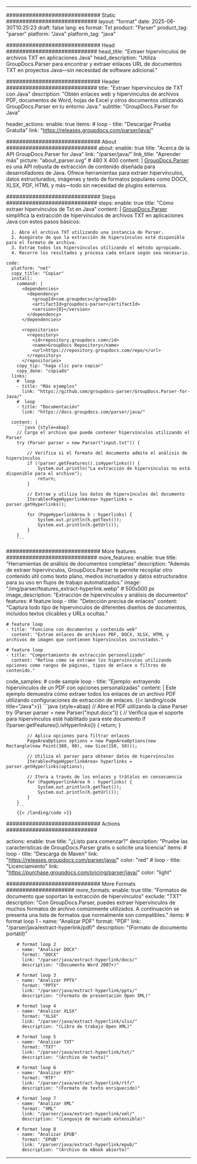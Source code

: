 


---
############################# Static ############################
layout: "format"
date:  2025-06-30T10:25:23
draft: false
lang: es
format: Txt
product: "Parser"
product_tag: "parser"
platform: "Java"
platform_tag: "java"

############################# Head ############################
head_title: "Extraer hipervínculos de archivos TXT en aplicaciones Java"
head_description: "Utiliza GroupDocs.Parser para encontrar y extraer enlaces URL de documentos TXT en proyectos Java—sin necesidad de software adicional."

############################# Header ############################
title: "Extraer hipervínculos de TXT con Java" 
description: "Obtén enlaces web y hipervínculos de archivos PDF, documentos de Word, hojas de Excel y otros documentos utilizando GroupDocs.Parser en tu entorno Java."
subtitle: "GroupDocs.Parser for Java" 

header_actions:
  enable: true
  items:
    #  loop
    - title: "Descargar Prueba Gratuita"
      link: "https://releases.groupdocs.com/parser/java/"
      
############################# About ############################
about:
    enable: true
    title: "Acerca de la API GroupDocs.Parser for Java"
    link: "/parser/java/"
    link_title: "Aprender más"
    picture: "about_parser.svg" # 480 X 400
    content: |
       [GroupDocs.Parser](/parser/java/) es una API robusta de extracción de contenido diseñada para desarrolladores de Java. Ofrece herramientas para extraer hipervínculos, datos estructurados, imágenes y texto de formatos populares como DOCX, XLSX, PDF, HTML y más—todo sin necesidad de plugins externos.

############################# Steps ############################
steps:
    enable: true
    title: "Cómo extraer hipervínculos de Txt en Java"
    content: |
      [GroupDocs.Parser](/parser/java/) simplifica la extracción de hipervínculos de archivos TXT en aplicaciones Java con estos pasos básicos:
      
      1. Abre el archivo TXT utilizando una instancia de Parser.
      2. Asegúrate de que la extracción de hipervínculos esté disponible para el formato de archivo.
      3. Extrae todos los hipervínculos utilizando el método apropiado.
      4. Recorre los resultados y procesa cada enlace según sea necesario.
   
    code:
      platform: "net"
      copy_title: "Copiar"
      install:
        command: |
          <dependencies>
            <dependency>
              <groupId>com.groupdocs</groupId>
              <artifactId>groupdocs-parser</artifactId>
              <version>{0}</version>
            </dependency>
          </dependencies>

          <repositories>
            <repository>
              <id>repository.groupdocs.com</id>
              <name>GroupDocs Repository</name>
              <url>https://repository.groupdocs.com/repo/</url>
            </repository>
          </repositories>
        copy_tip: "haga clic para copiar"
        copy_done: "copiado"
      links:
        #  loop
        - title: "Más ejemplos"
          link: "https://github.com/groupdocs-parser/GroupDocs.Parser-for-Java/"
        #  loop
        - title: "Documentación"
          link: "https://docs.groupdocs.com/parser/java/"
          
      content: |
        ```java {style=abap}
        // Carga el archivo que puede contener hipervínculos utilizando el Parser
        try (Parser parser = new Parser("input.txt")) {

            // Verifica si el formato del documento admite el análisis de hipervínculos
            if (!parser.getFeatures().isHyperlinks()) {
                System.out.println("La extracción de hipervínculos no está disponible para el archivo");
                return;
            }

            // Extrae y utiliza los datos de hipervínculos del documento
            Iterable<PageHyperlinkArea> hyperlinks = parser.getHyperlinks();

            for (PageHyperlinkArea h : hyperlinks) {
                System.out.println(h.getText());
                System.out.println(h.getUrl());
            }
        }
        ```            

############################# More features ############################
more_features:
  enable: true
  title: "Herramientas de análisis de documentos completas"
  description: "Además de extraer hipervínculos, GroupDocs.Parser te permite recopilar otro contenido útil como texto plano, medios incrustados y datos estructurados para su uso en flujos de trabajo automatizados."
  image: "/img/parser/features_extract-hyperlink.webp" # 500x500 px
  image_description: "Extracción de hipervínculos y análisis de documentos"
  features:
    # feature loop
    - title: "Detección precisa de enlaces"
      content: "Captura todo tipo de hipervínculos de diferentes diseños de documentos, incluidos textos clicables y URLs ocultas."

    # feature loop
    - title: "Funciona con documentos y contenido web"
      content: "Extrae enlaces de archivos PDF, DOCX, XLSX, HTML y archivos de imagen que contienen hipervínculos incrustados."

    # feature loop
    - title: "Comportamiento de extracción personalizado"
      content: "Refina cómo se extraen los hipervínculos utilizando opciones como rangos de páginas, tipos de enlace o filtros de contenido."
      
  code_samples:
    # code sample loop
    - title: "Ejemplo: extrayendo hipervínculos de un PDF con opciones personalizadas"
      content: |
        Este ejemplo demuestra cómo extraer todos los enlaces de un archivo PDF utilizando configuraciones de extracción de enlaces.
        {{< landing/code title="Java">}}
        ```java {style=abap}
        //  Abre el PDF utilizando la clase Parser
        try (Parser parser = new Parser("input.docx"))
        {
            // Verifica que el soporte para hipervínculos esté habilitado para este documento
            if (!parser.getFeatures().isHyperlinks()) {
                return;
            }

            // Aplica opciones para filtrar enlaces
            PageAreaOptions options = new PageAreaOptions(new Rectangle(new Point(380, 90), new Size(150, 50)));

            // Utiliza el parser para obtener datos de hipervínculos
            Iterable<PageHyperlinkArea> hyperlinks = parser.getHyperlinks(options);

            // Itera a través de los enlaces y trátalos en consecuencia
            for (PageHyperlinkArea h : hyperlinks) {
                System.out.println(h.getText());
                System.out.println(h.getUrl());
            }
        }
        ```
        {{< /landing/code >}}


############################# Actions ############################

actions:
  enable: true
  title: "¿Listo para comenzar?"
  description: "Pruebe las características de GroupDocs.Parser gratis o solicite una licencia"
  items:
    #  loop
    - title: "Descarga de Maven"
      link: "https://releases.groupdocs.com/parser/java/"
      color: "red"
        #  loop
    - title: "Licenciamiento"
      link: "https://purchase.groupdocs.com/pricing/parser/java/"
      color: "light"


############################# More Formats #####################
more_formats:
    enable: true
    title: "Formatos de documento que soportan la extracción de hipervínculos"
    exclude: "TXT"
    description: "Con GroupDocs.Parser, puedes extraer hipervínculos de muchos formatos de archivo comúnmente utilizados. A continuación se presenta una lista de formatos que normalmente son compatibles."
    items: 
        # format loop 1
        - name: "Analizar PDF"
          format: "PDF"
          link: "/parser/java/extract-hyperlink/pdf/"
          description: "(Formato de documento portátil)"
          
        # format loop 2
        - name: "Analizar DOCX"
          format: "DOCX"
          link: "/parser/java/extract-hyperlink/docx/"
          description: "(Documento Word 2007+)"
          
        # format loop 3
        - name: "Analizar PPTX"
          format: "PPTX"
          link: "/parser/java/extract-hyperlink/pptx/"
          description: "(Formato de presentación Open XML)"
          
        # format loop 4
        - name: "Analizar XLSX"
          format: "XLSX"
          link: "/parser/java/extract-hyperlink/xlsx/"
          description: "(Libro de trabajo Open XML)"
          
        # format loop 5
        - name: "Analizar TXT"
          format: "TXT"
          link: "/parser/java/extract-hyperlink/txt/"
          description: "(Archivo de texto)"
          
        # format loop 6
        - name: "Analizar RTF"
          format: "RTF"
          link: "/parser/java/extract-hyperlink/rtf/"
          description: "(Formato de texto enriquecido)"
          
        # format loop 7
        - name: "Analizar XML"
          format: "XML"
          link: "/parser/java/extract-hyperlink/xml/"
          description: "(Lenguaje de marcado extensible)"
          
        # format loop 8
        - name: "Analizar EPUB"
          format: "EPUB"
          link: "/parser/java/extract-hyperlink/epub/"
          description: "(Archivo de eBook abierto)"
         
          

---